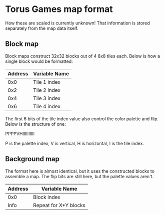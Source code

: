 # Torus Games map format
How these are scaled is currently unknown! That information is stored separately from the map data itself.

## Block map
Block maps construct 32x32 blocks out of 4 8x8 tiles each. Below is how a single block would be formatted:

| Address                        | Variable Name        |
|--------------------------------|----------------------|
| 0x0    | Tile 1 index |
| 0x2    | Tile 2 index |
| 0x4    | Tile 3 index |
| 0x6    | Tile 4 index |

The first 6 bits of the tile index value also control the color palette and flip. Below is the structure of one:

PPPPVHIIIIIIIIII

P is the palette index, V is vertical, H is horizontal, I is the tile index.

## Background map
The format here is almost identical, but it uses the constructed blocks to assemble a map. The flip bits are still here, but the palette values aren't.

| Address                        | Variable Name        |
|--------------------------------|----------------------|
| 0x0                    | Block index  |
| Info                   | Repeat for X*Y blocks |
